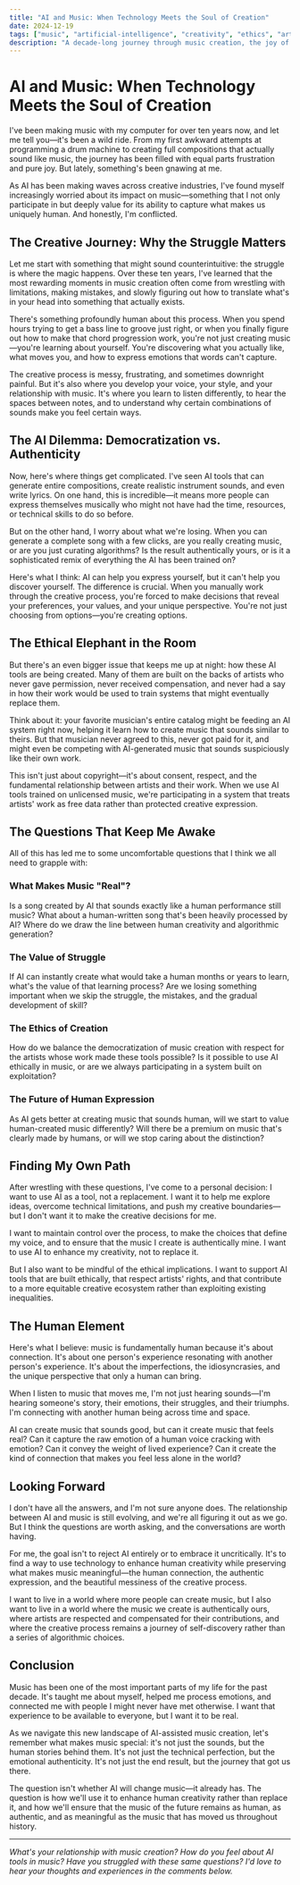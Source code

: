 ```yaml
---
title: "AI and Music: When Technology Meets the Soul of Creation"
date: 2024-12-19
tags: ["music", "artificial-intelligence", "creativity", "ethics", "art", "personal-growth"]
description: "A decade-long journey through music creation, the joy of the creative process, and the complex questions AI raises about authenticity, ethics, and what makes music human."
---
```


# AI and Music: When Technology Meets the Soul of Creation

I've been making music with my computer for over ten years now, and let me tell you—it's been a wild ride. From my first awkward attempts at programming a drum machine to creating full compositions that actually sound like music, the journey has been filled with equal parts frustration and pure joy. But lately, something's been gnawing at me.

As AI has been making waves across creative industries, I've found myself increasingly worried about its impact on music—something that I not only participate in but deeply value for its ability to capture what makes us uniquely human. And honestly, I'm conflicted.

## The Creative Journey: Why the Struggle Matters

Let me start with something that might sound counterintuitive: the struggle is where the magic happens. Over these ten years, I've learned that the most rewarding moments in music creation often come from wrestling with limitations, making mistakes, and slowly figuring out how to translate what's in your head into something that actually exists.

There's something profoundly human about this process. When you spend hours trying to get a bass line to groove just right, or when you finally figure out how to make that chord progression work, you're not just creating music—you're learning about yourself. You're discovering what you actually like, what moves you, and how to express emotions that words can't capture.

The creative process is messy, frustrating, and sometimes downright painful. But it's also where you develop your voice, your style, and your relationship with music. It's where you learn to listen differently, to hear the spaces between notes, and to understand why certain combinations of sounds make you feel certain ways.

## The AI Dilemma: Democratization vs. Authenticity

Now, here's where things get complicated. I've seen AI tools that can generate entire compositions, create realistic instrument sounds, and even write lyrics. On one hand, this is incredible—it means more people can express themselves musically who might not have had the time, resources, or technical skills to do so before.

But on the other hand, I worry about what we're losing. When you can generate a complete song with a few clicks, are you really creating music, or are you just curating algorithms? Is the result authentically yours, or is it a sophisticated remix of everything the AI has been trained on?

Here's what I think: AI can help you express yourself, but it can't help you discover yourself. The difference is crucial. When you manually work through the creative process, you're forced to make decisions that reveal your preferences, your values, and your unique perspective. You're not just choosing from options—you're creating options.

## The Ethical Elephant in the Room

But there's an even bigger issue that keeps me up at night: how these AI tools are being created. Many of them are built on the backs of artists who never gave permission, never received compensation, and never had a say in how their work would be used to train systems that might eventually replace them.

Think about it: your favorite musician's entire catalog might be feeding an AI system right now, helping it learn how to create music that sounds similar to theirs. But that musician never agreed to this, never got paid for it, and might even be competing with AI-generated music that sounds suspiciously like their own work.

This isn't just about copyright—it's about consent, respect, and the fundamental relationship between artists and their work. When we use AI tools trained on unlicensed music, we're participating in a system that treats artists' work as free data rather than protected creative expression.

## The Questions That Keep Me Awake

All of this has led me to some uncomfortable questions that I think we all need to grapple with:

### What Makes Music "Real"?
Is a song created by AI that sounds exactly like a human performance still music? What about a human-written song that's been heavily processed by AI? Where do we draw the line between human creativity and algorithmic generation?

### The Value of Struggle
If AI can instantly create what would take a human months or years to learn, what's the value of that learning process? Are we losing something important when we skip the struggle, the mistakes, and the gradual development of skill?

### The Ethics of Creation
How do we balance the democratization of music creation with respect for the artists whose work made these tools possible? Is it possible to use AI ethically in music, or are we always participating in a system built on exploitation?

### The Future of Human Expression
As AI gets better at creating music that sounds human, will we start to value human-created music differently? Will there be a premium on music that's clearly made by humans, or will we stop caring about the distinction?

## Finding My Own Path

After wrestling with these questions, I've come to a personal decision: I want to use AI as a tool, not a replacement. I want it to help me explore ideas, overcome technical limitations, and push my creative boundaries—but I don't want it to make the creative decisions for me.

I want to maintain control over the process, to make the choices that define my voice, and to ensure that the music I create is authentically mine. I want to use AI to enhance my creativity, not to replace it.

But I also want to be mindful of the ethical implications. I want to support AI tools that are built ethically, that respect artists' rights, and that contribute to a more equitable creative ecosystem rather than exploiting existing inequalities.

## The Human Element

Here's what I believe: music is fundamentally human because it's about connection. It's about one person's experience resonating with another person's experience. It's about the imperfections, the idiosyncrasies, and the unique perspective that only a human can bring.

When I listen to music that moves me, I'm not just hearing sounds—I'm hearing someone's story, their emotions, their struggles, and their triumphs. I'm connecting with another human being across time and space.

AI can create music that sounds good, but can it create music that feels real? Can it capture the raw emotion of a human voice cracking with emotion? Can it convey the weight of lived experience? Can it create the kind of connection that makes you feel less alone in the world?

## Looking Forward

I don't have all the answers, and I'm not sure anyone does. The relationship between AI and music is still evolving, and we're all figuring it out as we go. But I think the questions are worth asking, and the conversations are worth having.

For me, the goal isn't to reject AI entirely or to embrace it uncritically. It's to find a way to use technology to enhance human creativity while preserving what makes music meaningful—the human connection, the authentic expression, and the beautiful messiness of the creative process.

I want to live in a world where more people can create music, but I also want to live in a world where the music we create is authentically ours, where artists are respected and compensated for their contributions, and where the creative process remains a journey of self-discovery rather than a series of algorithmic choices.

## Conclusion

Music has been one of the most important parts of my life for the past decade. It's taught me about myself, helped me process emotions, and connected me with people I might never have met otherwise. I want that experience to be available to everyone, but I want it to be real.

As we navigate this new landscape of AI-assisted music creation, let's remember what makes music special: it's not just the sounds, but the human stories behind them. It's not just the technical perfection, but the emotional authenticity. It's not just the end result, but the journey that got us there.

The question isn't whether AI will change music—it already has. The question is how we'll use it to enhance human creativity rather than replace it, and how we'll ensure that the music of the future remains as human, as authentic, and as meaningful as the music that has moved us throughout history.

---

*What's your relationship with music creation? How do you feel about AI tools in music? Have you struggled with these same questions? I'd love to hear your thoughts and experiences in the comments below.*
